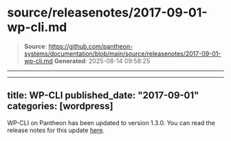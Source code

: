 # source/releasenotes/2017-09-01-wp-cli.md

> **Source**: https://github.com/pantheon-systems/documentation/blob/main/source/releasenotes/2017-09-01-wp-cli.md
> **Generated**: 2025-08-14 09:58:25

---

---
title: WP-CLI
published_date: "2017-09-01"
categories: [wordpress]
---
WP-CLI on Pantheon has been updated to version 1.3.0. You can read the release notes for this update [here](https://make.wordpress.org/cli/2017/08/08/version-1-3-0-released/).
